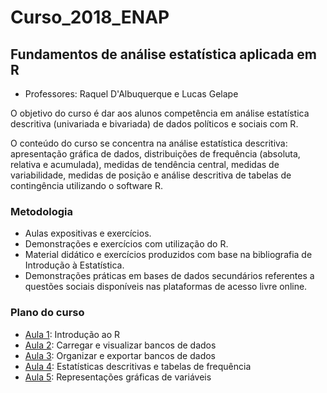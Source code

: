 # Curso_2018_ENAP

## Fundamentos de análise estatística aplicada em R

* Professores: Raquel D'Albuquerque e Lucas Gelape

O objetivo do curso é dar aos alunos competência em análise estatística descritiva (univariada e bivariada) de dados políticos e sociais com R.

O conteúdo do curso se concentra na análise estatística descritiva: apresentação gráfica de dados, distribuições de frequência (absoluta, relativa e acumulada), medidas de tendência central, medidas de variabilidade, medidas de posição e análise descritiva de tabelas de contingência utilizando o software R.

### Metodologia

- Aulas expositivas e exercícios.  
- Demonstrações e exercícios com utilização do R.
- Material didático e exercícios produzidos com base na bibliografia de Introdução à Estatística.
- Demonstrações práticas em bases de dados secundários referentes a questões sociais disponíveis nas plataformas de acesso livre online.

### Plano do curso

- [Aula 1](https://github.com/lgelape/Curso_2018_ENAP/blob/master/Aulas/Ponto1.Rmd): Introdução ao R
- [Aula 2](https://github.com/lgelape/Curso_2018_ENAP/blob/master/Aulas/Ponto2.Rmd): Carregar e visualizar bancos de dados
- [Aula 3](https://github.com/lgelape/Curso_2018_ENAP/blob/master/Aulas/Ponto3.Rmd): Organizar e exportar bancos de dados
- [Aula 4](https://github.com/lgelape/Curso_2018_ENAP/blob/master/Aulas/Ponto4.Rmd): Estatísticas descritivas e tabelas de frequência
- [Aula 5](https://github.com/lgelape/Curso_2018_ENAP/blob/master/Aulas/Ponto5.Rmd): Representações gráficas de variáveis
